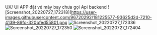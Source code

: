 UX/ UI APP đặt vé máy bay chưa gọi Api backend
![Screenshot_20220727_172318](https://user-images.githubusercontent.com/96720292/181225577-93625d2d-7210-4139-89fc-320bfed55801.png
![Screenshot_20220727_172336](https://user-images.githubusercontent.com/96720292/181225737-34b87678-a159-4504-82f9-70b5154d803e.png)
![Screenshot_20220727_172350](https://user-images.githubusercontent.com/96720292/181225761-a03f67c4-dd21-4f63-b3c8-680f186556ae.png)
![Screenshot_20220727_172404](https://user-images.githubusercontent.com/96720292/181225776-7885e8e2-82b4-4d0b-af59-eb1c024a7d44.png)

